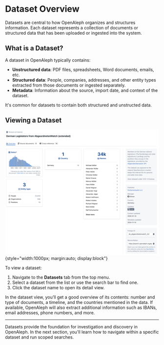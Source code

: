 # Dataset Overview

Datasets are central to how OpenAleph organizes and structures information. Each dataset represents a collection of documents or structured data that has been uploaded or ingested into the system.

## What is a Dataset?

A dataset in OpenAleph typically contains:

- **Unstructured data**: PDF files, spreadsheets, Word documents, emails, etc.
- **Structured data**: People, companies, addresses, and other entity types extracted from those documents or ingested separately.
- **Metadata**: Information about the source, import date, and context of the dataset.

It's common for datasets to contain both structured and unstructed data.

## Viewing a Dataset

![Screenshot of the OpenAleph dataset overview](../../assets/images/dataset_overview.png){style="width:1000px; margin:auto; display:block"}

To view a dataset:

1. Navigate to the **Datasets** tab from the top menu.
2. Select a dataset from the list or use the search bar to find one.
3. Click the dataset name to open its detail view.

In the dataset view, you’ll get a good overview of its contents: number and type of documents, a timeline, and the countries mentioned in the data. If available, OpenAleph will also extract additional information such as IBANs, email addresses, phone numbers, and more.

---

Datasets provide the foundation for investigation and discovery in OpenAleph. In the next section, you'll learn how to navigate within a specific dataset and run scoped searches.
